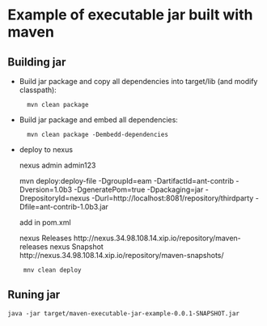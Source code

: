 Example of executable jar built with maven
==========================================


Building jar
------------

* Build jar package and copy all dependencies into target/lib (and modify classpath):
		
		mvn clean package

* Build jar package and embed all dependencies:
		
		mvn clean package -Dembedd-dependencies
* deploy to nexus

          
     <servers>
       <!--your existing servers are here if any-->
       <server>
         <id>nexus</id>
         <username>admin</username>
         <password>admin123</password>
       </server>
     </servers>
        
    mvn deploy:deploy-file -DgroupId=eam -DartifactId=ant-contrib -Dversion=1.0b3 -DgeneratePom=true -Dpackaging=jar -DrepositoryId=nexus -Durl=http://localhost:8081/repository/thirdparty -Dfile=ant-contrib-1.0b3.jar
    
     
    add in pom.xml 
    
     <distributionManagement>
            <repository>
                <id>nexus</id>
                <name>Releases</name>
                <url>http://nexus.34.98.108.14.xip.io/repository/maven-releases</url>
            </repository>
            <snapshotRepository>
                <id>nexus</id>
                <name>Snapshot</name>
                <url>http://nexus.34.98.108.14.xip.io/repository/maven-snapshots/</url>
            </snapshotRepository>
        </distributionManagement>
       
       mnv clean deploy 

Runing jar
----------
	
	java -jar target/maven-executable-jar-example-0.0.1-SNAPSHOT.jar
